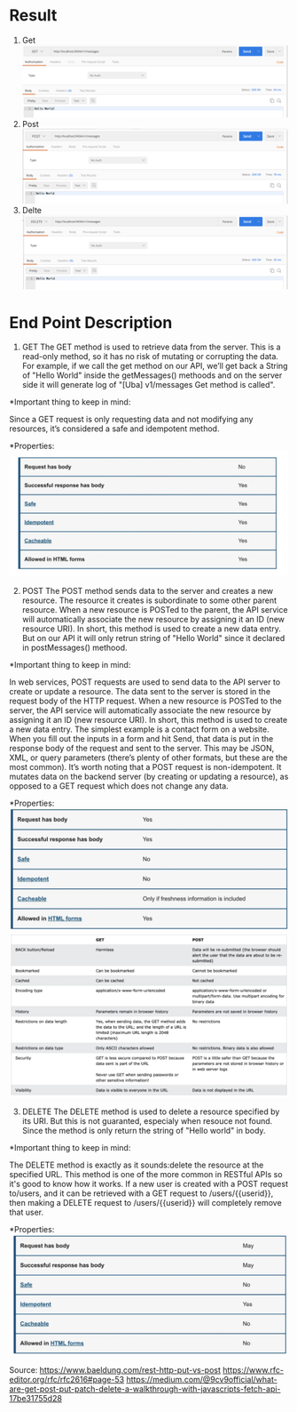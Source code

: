 # Result
1. Get ![Get Result](resultPhoto/Get-Messages.png)
2. Post ![Post Result](resultPhoto/Post-Messages.png)
3. Delte ![Delete Result](resultPhoto/Delete-Messages.png)

# End Point Description

1. GET
   The GET method is used to retrieve data from the server. This is a read-only method, so it has no risk of mutating or corrupting the data. For example, if we call the get method on our API, we’ll get back a String of "Hello World" inside the getMessages() methoods and on the server side it will generate log of "[Uba] v1/messages Get method is called". 

*Important thing to keep in mind:

Since a GET request is only requesting data and not modifying any resources, it’s considered a safe and idempotent method.

*Properties:
![Get-Table Properties.png](resultPhoto%2FGet-Table%20Properties.png)

2. POST
   The POST method sends data to the server and creates a new resource. The resource it creates is subordinate to some other parent resource. When a new resource is POSTed to the parent, the API service will automatically associate the new resource by assigning it an ID (new resource URI). In short, this method is used to create a new data entry. But on our API it will only retrun string of "Hello World" since it declared in postMessages() methood.

*Important thing to keep in mind:

In web services, POST requests are used to send data to the API server to create or update a resource. The data sent to the server is stored in the request body of the HTTP request.
When a new resource is POSTed to the server, the API service will automatically associate the new resource by assigning it an ID (new resource URI). In short, this method is used to create a new data entry.
The simplest example is a contact form on a website. When you fill out the inputs in a form and hit Send, that data is put in the response body of the request and sent to the server. This may be JSON, XML, or query parameters (there’s plenty of other formats, but these are the most common).
It’s worth noting that a POST request is non-idempotent. It mutates data on the backend server (by creating or updating a resource), as opposed to a GET request which does not change any data.

*Properties:
![Post-Table Properties.png](resultPhoto%2FPost-Table%20Properties.png)
![GET-POST Comparison.png](resultPhoto%2FGET-POST%20Comparison.png)

3. DELETE
   The DELETE method is used to delete a resource specified by its URI. But this is not guaranted, especialy when resouce not found. Since the method is only return the string of "Hello world" in body.

*Important thing to keep in mind:

The DELETE method is exactly as it sounds:delete the resource at the specified URL. This method is one of the more common in RESTful APIs so it's good to know how it works.
If a new user is created with a POST request to/users, and it can be retrieved with a GET request to /users/{{userid}}, then making a DELETE request to /users/{{userid}} will completely remove that user.

*Properties:
![Delete-Table Properties.png](resultPhoto%2FDelete-Table%20Properties.png)

Source:
https://www.baeldung.com/rest-http-put-vs-post
https://www.rfc-editor.org/rfc/rfc2616#page-53
https://medium.com/@9cv9official/what-are-get-post-put-patch-delete-a-walkthrough-with-javascripts-fetch-api-17be31755d28



